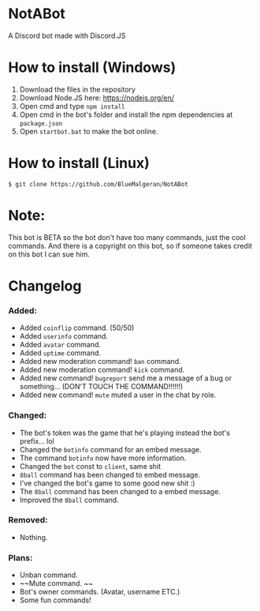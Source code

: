 # NotABot
A Discord bot made with Discord.JS
# How to install (Windows)
1. Download the files in the repository 
2. Download Node.JS here: https://nodejs.org/en/
3. Open cmd and type `npm install`
4. Open cmd in the bot's folder and install the npm dependencies at `package.json`
5. Open `startbot.bat` to make the bot online.
# How to install (Linux)
`$ git clone https://github.com/BlueMalgeran/NotABot`
# Note:
This bot is BETA so the bot don't have too many commands, just the cool commands.
And there is a copyright on this bot, so if someone takes credit on this bot I can sue him.
# Changelog
### Added:
+ Added `coinflip` command. (50/50)
+ Added `userinfo` command.
+ Added `avatar` command.
+ Added `uptime` command.
+ Added new moderation command! `ban` command.
+ Added new moderation command! `kick` command.
+ Added new command! `bugreport` send me a message of a bug or something... (DON'T TOUCH THE COMMAND!!!!!!)
+ Added new command! `mute` muted a user in the chat by role.
### Changed:
+ The bot's token was the game that he's playing instead the bot's prefix... lol
+ Changed the `botinfo` command for an embed message.
+ The command `botinfo` now have more information.
+ Changed the `bot` const to `client`, same shit
+ `8ball` command has been changed to embed message.
+ I've changed the bot's game to some good new shit :)
+ The `8ball` command has been changed to a embed message.
+ Improved the `8ball` command.
### Removed:
- Nothing.
### Plans:
+ Unban command.
+ ~~Mute command. ~~
+ Bot's owner commands. (Avatar, username ETC.)
+ Some fun commands!

